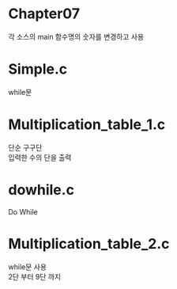 # Chapter07


각 소스의 main 함수명의 숫자를 변경하고 사용

<h1> Simple.c </h1> while문<br>
<h1> Multiplication_table_1.c </h1> 단순 구구단<br> 입력한 수의 단을 출력<br>
<h1> dowhile.c </h1> Do While<br>
<h1> Multiplication_table_2.c </h1>while문 사용 <br>2단 부터 9단 까지<br>
